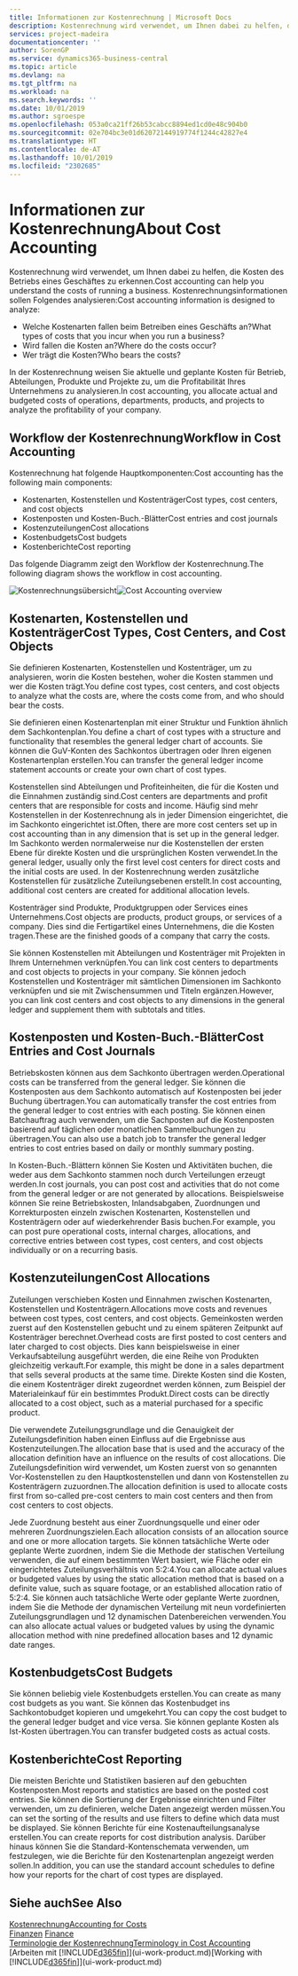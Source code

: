 ```yaml
---
title: Informationen zur Kostenrechnung | Microsoft Docs
description: Kostenrechnung wird verwendet, um Ihnen dabei zu helfen, die Kosten des Betriebs eines Geschäftes zu erkennen.
services: project-madeira
documentationcenter: ''
author: SorenGP
ms.service: dynamics365-business-central
ms.topic: article
ms.devlang: na
ms.tgt_pltfrm: na
ms.workload: na
ms.search.keywords: ''
ms.date: 10/01/2019
ms.author: sgroespe
ms.openlocfilehash: 053a0ca21ff26b53cabcc8894ed1cd0e48c904b0
ms.sourcegitcommit: 02e704bc3e01d62072144919774f1244c42827e4
ms.translationtype: HT
ms.contentlocale: de-AT
ms.lasthandoff: 10/01/2019
ms.locfileid: "2302685"
---
```

# <a name="about-cost-accounting"></a><span data-ttu-id="ecc08-103">Informationen zur Kostenrechnung</span><span class="sxs-lookup"><span data-stu-id="ecc08-103">About Cost Accounting</span></span>
<span data-ttu-id="ecc08-104">Kostenrechnung wird verwendet, um Ihnen dabei zu helfen, die Kosten des Betriebs eines Geschäftes zu erkennen.</span><span class="sxs-lookup"><span data-stu-id="ecc08-104">Cost accounting can help you understand the costs of running a business.</span></span> <span data-ttu-id="ecc08-105">Kostenrechnungsinformationen sollen Folgendes analysieren:</span><span class="sxs-lookup"><span data-stu-id="ecc08-105">Cost accounting information is designed to analyze:</span></span>  

-   <span data-ttu-id="ecc08-106">Welche Kostenarten fallen beim Betreiben eines Geschäfts an?</span><span class="sxs-lookup"><span data-stu-id="ecc08-106">What types of costs that you incur when you run a business?</span></span>  
-   <span data-ttu-id="ecc08-107">Wird fallen die Kosten an?</span><span class="sxs-lookup"><span data-stu-id="ecc08-107">Where do the costs occur?</span></span>  
-   <span data-ttu-id="ecc08-108">Wer trägt die Kosten?</span><span class="sxs-lookup"><span data-stu-id="ecc08-108">Who bears the costs?</span></span>  

<span data-ttu-id="ecc08-109">In der Kostenrechnung weisen Sie aktuelle und geplante Kosten für Betrieb, Abteilungen, Produkte und Projekte zu, um die Profitabilität Ihres Unternehmens zu analysieren.</span><span class="sxs-lookup"><span data-stu-id="ecc08-109">In cost accounting, you allocate actual and budgeted costs of operations, departments, products, and projects to analyze the profitability of your company.</span></span>  

## <a name="workflow-in-cost-accounting"></a><span data-ttu-id="ecc08-110">Workflow der Kostenrechnung</span><span class="sxs-lookup"><span data-stu-id="ecc08-110">Workflow in Cost Accounting</span></span>  
<span data-ttu-id="ecc08-111">Kostenrechnung hat folgende Hauptkomponenten:</span><span class="sxs-lookup"><span data-stu-id="ecc08-111">Cost accounting has the following main components:</span></span>  

-   <span data-ttu-id="ecc08-112">Kostenarten, Kostenstellen und Kostenträger</span><span class="sxs-lookup"><span data-stu-id="ecc08-112">Cost types, cost centers, and cost objects</span></span>  
-   <span data-ttu-id="ecc08-113">Kostenposten und Kosten-Buch.-Blätter</span><span class="sxs-lookup"><span data-stu-id="ecc08-113">Cost entries and cost journals</span></span>  
-   <span data-ttu-id="ecc08-114">Kostenzuteilungen</span><span class="sxs-lookup"><span data-stu-id="ecc08-114">Cost allocations</span></span>  
-   <span data-ttu-id="ecc08-115">Kostenbudgets</span><span class="sxs-lookup"><span data-stu-id="ecc08-115">Cost budgets</span></span>
-   <span data-ttu-id="ecc08-116">Kostenberichte</span><span class="sxs-lookup"><span data-stu-id="ecc08-116">Cost reporting</span></span>  

<span data-ttu-id="ecc08-117">Das folgende Diagramm zeigt den Workflow der Kostenrechnung.</span><span class="sxs-lookup"><span data-stu-id="ecc08-117">The following diagram shows the workflow in cost accounting.</span></span>  

<span data-ttu-id="ecc08-118">![Kostenrechnungsübersicht](media/costaccountingoverview.png "CostAccountingOverview")</span><span class="sxs-lookup"><span data-stu-id="ecc08-118">![Cost Accounting overview](media/costaccountingoverview.png "CostAccountingOverview")</span></span>  

## <a name="cost-types-cost-centers-and-cost-objects"></a><span data-ttu-id="ecc08-119">Kostenarten, Kostenstellen und Kostenträger</span><span class="sxs-lookup"><span data-stu-id="ecc08-119">Cost Types, Cost Centers, and Cost Objects</span></span>  
<span data-ttu-id="ecc08-120">Sie definieren Kostenarten, Kostenstellen und Kostenträger, um zu analysieren, worin die Kosten bestehen, woher die Kosten stammen und wer die Kosten trägt.</span><span class="sxs-lookup"><span data-stu-id="ecc08-120">You define cost types, cost centers, and cost objects to analyze what the costs are, where the costs come from, and who should bear the costs.</span></span>  

<span data-ttu-id="ecc08-121">Sie definieren einen Kostenartenplan mit einer Struktur und Funktion ähnlich dem Sachkontenplan.</span><span class="sxs-lookup"><span data-stu-id="ecc08-121">You define a chart of cost types with a structure and functionality that resembles the general ledger chart of accounts.</span></span> <span data-ttu-id="ecc08-122">Sie können die GuV-Konten des Sachkontos übertragen oder Ihren eigenen Kostenartenplan erstellen.</span><span class="sxs-lookup"><span data-stu-id="ecc08-122">You can transfer the general ledger income statement accounts or create your own chart of cost types.</span></span>  

<span data-ttu-id="ecc08-123">Kostenstellen sind Abteilungen und Profiteinheiten, die für die Kosten und die Einnahmen zuständig sind.</span><span class="sxs-lookup"><span data-stu-id="ecc08-123">Cost centers are departments and profit centers that are responsible for costs and income.</span></span> <span data-ttu-id="ecc08-124">Häufig sind mehr Kostenstellen in der Kostenrechnung als in jeder Dimension eingerichtet, die im Sachkonto eingerichtet ist.</span><span class="sxs-lookup"><span data-stu-id="ecc08-124">Often, there are more cost centers set up in cost accounting than in any dimension that is set up in the general ledger.</span></span> <span data-ttu-id="ecc08-125">Im Sachkonto werden normalerweise nur die Kostenstellen der ersten Ebene für direkte Kosten und die ursprünglichen Kosten verwendet.</span><span class="sxs-lookup"><span data-stu-id="ecc08-125">In the general ledger, usually only the first level cost centers for direct costs and the initial costs are used.</span></span> <span data-ttu-id="ecc08-126">In der Kostenrechnung werden zusätzliche Kostenstellen für zusätzliche Zuteilungsebenen erstellt.</span><span class="sxs-lookup"><span data-stu-id="ecc08-126">In cost accounting, additional cost centers are created for additional allocation levels.</span></span>  

<span data-ttu-id="ecc08-127">Kostenträger sind Produkte, Produktgruppen oder Services eines Unternehmens.</span><span class="sxs-lookup"><span data-stu-id="ecc08-127">Cost objects are products, product groups, or services of a company.</span></span> <span data-ttu-id="ecc08-128">Dies sind die Fertigartikel eines Unternehmens, die die Kosten tragen.</span><span class="sxs-lookup"><span data-stu-id="ecc08-128">These are the finished goods of a company that carry the costs.</span></span>  

<span data-ttu-id="ecc08-129">Sie können Kostenstellen mit Abteilungen und Kostenträger mit Projekten in Ihrem Unternehmen verknüpfen.</span><span class="sxs-lookup"><span data-stu-id="ecc08-129">You can link cost centers to departments and cost objects to projects in your company.</span></span> <span data-ttu-id="ecc08-130">Sie können jedoch Kostenstellen und Kostenträger mit sämtlichen Dimensionen im Sachkonto verknüpfen und sie mit Zwischensummen und Titeln ergänzen.</span><span class="sxs-lookup"><span data-stu-id="ecc08-130">However, you can link cost centers and cost objects to any dimensions in the general ledger and supplement them with subtotals and titles.</span></span>  

## <a name="cost-entries-and-cost-journals"></a><span data-ttu-id="ecc08-131">Kostenposten und Kosten-Buch.-Blätter</span><span class="sxs-lookup"><span data-stu-id="ecc08-131">Cost Entries and Cost Journals</span></span>  
<span data-ttu-id="ecc08-132">Betriebskosten können aus dem Sachkonto übertragen werden.</span><span class="sxs-lookup"><span data-stu-id="ecc08-132">Operational costs can be transferred from the general ledger.</span></span> <span data-ttu-id="ecc08-133">Sie können die Kostenposten aus dem Sachkonto automatisch auf Kostenposten bei jeder Buchung übertragen.</span><span class="sxs-lookup"><span data-stu-id="ecc08-133">You can automatically transfer the cost entries from the general ledger to cost entries with each posting.</span></span> <span data-ttu-id="ecc08-134">Sie können einen Batchauftrag auch verwenden, um die Sachposten auf die Kostenposten basierend auf täglichen oder monatlichen Sammelbuchungen zu übertragen.</span><span class="sxs-lookup"><span data-stu-id="ecc08-134">You can also use a batch job to transfer the general ledger entries to cost entries based on daily or monthly summary posting.</span></span>  

<span data-ttu-id="ecc08-135">In Kosten-Buch.-Blättern können Sie Kosten und Aktivitäten buchen, die weder aus dem Sachkonto stammen noch durch Verteilungen erzeugt werden.</span><span class="sxs-lookup"><span data-stu-id="ecc08-135">In cost journals, you can post cost and activities that do not come from the general ledger or are not generated by allocations.</span></span> <span data-ttu-id="ecc08-136">Beispielsweise können Sie reine Betriebskosten, Inlandsabgaben, Zuordnungen und Korrekturposten einzeln zwischen Kostenarten, Kostenstellen und Kostenträgern oder auf wiederkehrender Basis buchen.</span><span class="sxs-lookup"><span data-stu-id="ecc08-136">For example, you can post pure operational costs, internal charges, allocations, and corrective entries between cost types, cost centers, and cost objects individually or on a recurring basis.</span></span>  

## <a name="cost-allocations"></a><span data-ttu-id="ecc08-137">Kostenzuteilungen</span><span class="sxs-lookup"><span data-stu-id="ecc08-137">Cost Allocations</span></span>  
<span data-ttu-id="ecc08-138">Zuteilungen verschieben Kosten und Einnahmen zwischen Kostenarten, Kostenstellen und Kostenträgern.</span><span class="sxs-lookup"><span data-stu-id="ecc08-138">Allocations move costs and revenues between cost types, cost centers, and cost objects.</span></span> <span data-ttu-id="ecc08-139">Gemeinkosten werden zuerst auf den Kostenstellen gebucht und zu einem späteren Zeitpunkt auf Kostenträger berechnet.</span><span class="sxs-lookup"><span data-stu-id="ecc08-139">Overhead costs are first posted to cost centers and later charged to cost objects.</span></span> <span data-ttu-id="ecc08-140">Dies kann beispielsweise in einer Verkaufsabteilung ausgeführt werden, die eine Reihe von Produkten gleichzeitig verkauft.</span><span class="sxs-lookup"><span data-stu-id="ecc08-140">For example, this might be done in a sales department that sells several products at the same time.</span></span> <span data-ttu-id="ecc08-141">Direkte Kosten sind die Kosten, die einem Kostenträger direkt zugeordnet werden können, zum Beispiel der Materialeinkauf für ein bestimmtes Produkt.</span><span class="sxs-lookup"><span data-stu-id="ecc08-141">Direct costs can be directly allocated to a cost object, such as a material purchased for a specific product.</span></span>  

<span data-ttu-id="ecc08-142">Die verwendete Zuteilungsgrundlage und die Genauigkeit der Zuteilungsdefinition haben einen Einfluss auf die Ergebnisse aus Kostenzuteilungen.</span><span class="sxs-lookup"><span data-stu-id="ecc08-142">The allocation base that is used and the accuracy of the allocation definition have an influence on the results of cost allocations.</span></span> <span data-ttu-id="ecc08-143">Die Zuteilungsdefinition wird verwendet, um Kosten zuerst von so genannten Vor-Kostenstellen zu den Hauptkostenstellen und dann von Kostenstellen zu Kostenträgern zuzuordnen.</span><span class="sxs-lookup"><span data-stu-id="ecc08-143">The allocation definition is used to allocate costs first from so-called pre-cost centers to main cost centers and then from cost centers to cost objects.</span></span>  

<span data-ttu-id="ecc08-144">Jede Zuordnung besteht aus einer Zuordnungsquelle und einer oder mehreren Zuordnungszielen.</span><span class="sxs-lookup"><span data-stu-id="ecc08-144">Each allocation consists of an allocation source and one or more allocation targets.</span></span> <span data-ttu-id="ecc08-145">Sie können tatsächliche Werte oder geplante Werte zuordnen, indem Sie die Methode der statischen Verteilung verwenden, die auf einem bestimmten Wert basiert, wie Fläche oder ein eingerichtetes Zuteilungsverhältnis von 5:2:4.</span><span class="sxs-lookup"><span data-stu-id="ecc08-145">You can allocate actual values or budgeted values by using the static allocation method that is based on a definite value, such as square footage, or an established allocation ratio of 5:2:4.</span></span> <span data-ttu-id="ecc08-146">Sie können auch tatsächliche Werte oder geplante Werte zuordnen, indem Sie die Methode der dynamischen Verteilung mit neun vordefinierten Zuteilungsgrundlagen und 12 dynamischen Datenbereichen verwenden.</span><span class="sxs-lookup"><span data-stu-id="ecc08-146">You can also allocate actual values or budgeted values by using the dynamic allocation method with nine predefined allocation bases and 12 dynamic date ranges.</span></span>  

## <a name="cost-budgets"></a><span data-ttu-id="ecc08-147">Kostenbudgets</span><span class="sxs-lookup"><span data-stu-id="ecc08-147">Cost Budgets</span></span>  
<span data-ttu-id="ecc08-148">Sie können beliebig viele Kostenbudgets erstellen.</span><span class="sxs-lookup"><span data-stu-id="ecc08-148">You can create as many cost budgets as you want.</span></span> <span data-ttu-id="ecc08-149">Sie können das Kostenbudget ins Sachkontobudget kopieren und umgekehrt.</span><span class="sxs-lookup"><span data-stu-id="ecc08-149">You can copy the cost budget to the general ledger budget and vice versa.</span></span> <span data-ttu-id="ecc08-150">Sie können geplante Kosten als Ist-Kosten übertragen.</span><span class="sxs-lookup"><span data-stu-id="ecc08-150">You can transfer budgeted costs as actual costs.</span></span>  

## <a name="cost-reporting"></a><span data-ttu-id="ecc08-151">Kostenberichte</span><span class="sxs-lookup"><span data-stu-id="ecc08-151">Cost Reporting</span></span>  
<span data-ttu-id="ecc08-152">Die meisten Berichte und Statistiken basieren auf den gebuchten Kostenposten.</span><span class="sxs-lookup"><span data-stu-id="ecc08-152">Most reports and statistics are based on the posted cost entries.</span></span> <span data-ttu-id="ecc08-153">Sie können die Sortierung der Ergebnisse einrichten und Filter verwenden, um zu definieren, welche Daten angezeigt werden müssen.</span><span class="sxs-lookup"><span data-stu-id="ecc08-153">You can set the sorting of the results and use filters to define which data must be displayed.</span></span> <span data-ttu-id="ecc08-154">Sie können Berichte für eine Kostenaufteilungsanalyse erstellen.</span><span class="sxs-lookup"><span data-stu-id="ecc08-154">You can create reports for cost distribution analysis.</span></span> <span data-ttu-id="ecc08-155">Darüber hinaus können Sie die Standard-Kontenschemata verwenden, um festzulegen, wie die Berichte für den Kostenartenplan angezeigt werden sollen.</span><span class="sxs-lookup"><span data-stu-id="ecc08-155">In addition, you can use the standard account schedules to define how your reports for the chart of cost types are displayed.</span></span>  

## <a name="see-also"></a><span data-ttu-id="ecc08-156">Siehe auch</span><span class="sxs-lookup"><span data-stu-id="ecc08-156">See Also</span></span>  
 [<span data-ttu-id="ecc08-157">Kostenrechnung</span><span class="sxs-lookup"><span data-stu-id="ecc08-157">Accounting for Costs</span></span>](finance-manage-cost-accounting.md)  
 <span data-ttu-id="ecc08-158">[Finanzen](finance.md) </span><span class="sxs-lookup"><span data-stu-id="ecc08-158">[Finance](finance.md) </span></span>  
 [<span data-ttu-id="ecc08-159">Terminologie der Kostenrechnung</span><span class="sxs-lookup"><span data-stu-id="ecc08-159">Terminology in Cost Accounting</span></span>](finance-terminology-in-cost-accounting.md)  
 <span data-ttu-id="ecc08-160">[Arbeiten mit [!INCLUDE[d365fin](includes/d365fin_md.md)]](ui-work-product.md)</span><span class="sxs-lookup"><span data-stu-id="ecc08-160">[Working with [!INCLUDE[d365fin](includes/d365fin_md.md)]](ui-work-product.md)</span></span>
